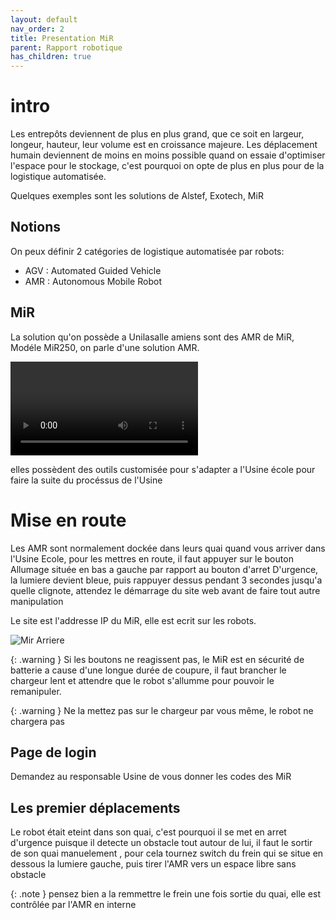 ```yaml
---
layout: default
nav_order: 2
title: Presentation MiR
parent: Rapport robotique
has_children: true
---
```



# intro

Les entrepôts deviennent de plus en plus grand, que ce soit en largeur, longeur, hauteur, leur volume est en croissance majeure. Les déplacement humain deviennent de moins en moins possible quand on essaie d'optimiser l'espace pour le stockage, c'est pourquoi on opte de plus en plus pour de la logistique automatisée.

Quelques exemples sont les solutions de Alstef, Exotech, MiR

## Notions

On peux définir 2 catégories de logistique automatisée par robots:
* AGV : Automated Guided Vehicle
* AMR : Autonomous Mobile Robot

## MiR
La solution qu'on possède a Unilasalle amiens sont des AMR de MiR, Modéle MiR250, on parle d'une solution AMR.

<video src="photo/mir250base-hero.mp4" title="Title" loop autoplay></video>

elles possèdent des outils customisée pour s'adapter a l'Usine école pour faire la suite du procéssus de l'Usine

# Mise en route

Les AMR sont normalement dockée dans leurs quai quand vous arriver dans l'Usine Ecole, pour les mettres en route, il faut appuyer sur le bouton Allumage située en bas a gauche par rapport au bouton d'arret D'urgence, la lumiere devient bleue, puis rappuyer dessus pendant 3 secondes jusqu'a quelle clignote, attendez le démarrage du site web avant de faire tout autre manipulation

Le site est l'addresse IP du MiR, elle est ecrit sur les robots.

![Mir Arriere](photo/MirArriere.JPG)

{: .warning }
Si les boutons ne reagissent pas, le MiR est en sécurité de batterie a cause d'une longue durée de coupure, il faut brancher le chargeur lent et attendre que le robot s'allumme pour pouvoir le remanipuler.

{: .warning }
Ne la mettez pas sur le chargeur par vous même, le robot ne chargera pas

## Page de login

Demandez au responsable Usine de vous donner les codes des MiR

## Les premier déplacements

Le robot était eteint dans son quai, c'est pourquoi il se met en arret d'urgence puisque il detecte un obstacle tout autour de lui, il faut le sortir de son quai manuelement , pour cela tournez switch du frein qui se situe en dessous la lumiere gauche, puis tirer l'AMR vers un espace libre sans obstacle

{: .note }
pensez bien a la remmettre le frein une fois sortie du quai, elle est contrôlée par l'AMR en interne